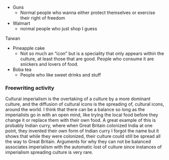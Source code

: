 - Guns
	- Normal people who wanna either protect themselves or exercise their right of freedom
- Walmart
	- normal people who just shop I guess

Taiwan
- Pineapple cake
	- Not so much an “icon” but is a speciality that only appears within the culture, at least those that are good. People who consume it are snickers and lovers of food.
- Boba tea
	- People who like sweet drinks and stuff

### Freewriting activity
Cultural imperialism is the overtaking of a culture by a more dominant culture, and the diffusion of cultural icons is the spreading of, cultural icons, around the world. I think that there can be a balance so long as the imperialists go in with an open mind, like trying the local food before they change it or replace them with their own food. A great example of this is probably Indian curry, where when Great Britain colonized India at one point, they invented their own form of Indian curry I forgot the name but it shows that while they were colonized, their culture could still be spread all the way to Great Britain. Arguments for why they can not be balanced associates imperialism with the automatic lost of culture since instances of imperialism spreading culture is very rare.